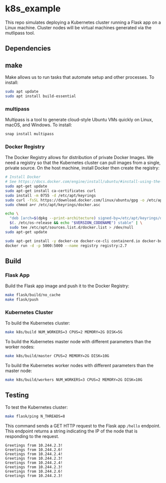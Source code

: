 
# k8s_example
This repo simulates deploying a Kubernetes cluster running a Flask app on a Linux machine. Cluster nodes will be virtual machines generated via the mutlipass tool.

## Dependencies

## make
Make allows us to run tasks that automate setup and other processes.  To install:

```sh
sudo apt update
sudo apt install build-essential
```

### multipass
Multipass is a tool to generate cloud-style Ubuntu VMs quickly on Linux, macOS, and Windows.  To install:

```sh
snap install multipass
```

### Docker Registry
The Docker Registry allows for distribution of private Docker Images.  We need a registry so that the Kubernetes cluster can pull images from a single, private source.  On the host machine, install Docker then create the registry:

```sh
# Install Docker
# See https://docs.docker.com/engine/install/ubuntu/#install-using-the-repository
sudo apt-get update
sudo apt-get install ca-certificates curl
sudo install -m 0755 -d /etc/apt/keyrings
sudo curl -fsSL https://download.docker.com/linux/ubuntu/gpg -o /etc/apt/keyrings/docker.asc
sudo chmod a+r /etc/apt/keyrings/docker.asc

echo \
  "deb [arch=$(dpkg --print-architecture) signed-by=/etc/apt/keyrings/docker.asc] https://download.docker.com/linux/ubuntu \
  $(. /etc/os-release && echo "$VERSION_CODENAME") stable" | \
  sudo tee /etc/apt/sources.list.d/docker.list > /dev/null
sudo apt-get update

sudo apt-get install -y docker-ce docker-ce-cli containerd.io docker-buildx-plugin docker-compose-plugin
docker run -d -p 5000:5000 --name registry registry:2.7
```

## Build
### Flask App
Build the Flask app image and push it to the Docker Registry:

```sh
make flask/build/no_cache
make flask/push
```

### Kubernetes Cluster
To build the Kubernetes cluster:

```sh
make k8s/build NUM_WORKERS=3 CPUS=2 MEMORY=2G DISK=5G
```

To build the Kubernetes master node with different parameters than the worker nodes:

```sh
make k8s/build/master CPUS=2 MEMORY=2G DISK=10G
```

To build the Kubernetes worker nodes with different parameters than the master node:

```sh
make k8s/build/workers NUM_WORKERS=3 CPUS=2 MEMORY=2G DISK=10G
```

## Testing
To test the Kubernetes cluster:

```sh
make flask/ping N_THREADS=8
```

This command sends a GET HTTP request to the Flask app `/hello` endpoint.  This endpoint returns a string indicating the IP of the node that is responding to the request.

```console
Greetings from 10.244.2.3!
Greetings from 10.244.2.6!
Greetings from 10.244.2.4!
Greetings from 10.244.2.3!
Greetings from 10.244.2.4!
Greetings from 10.244.2.3!
Greetings from 10.244.2.6!
Greetings from 10.244.2.3!
```